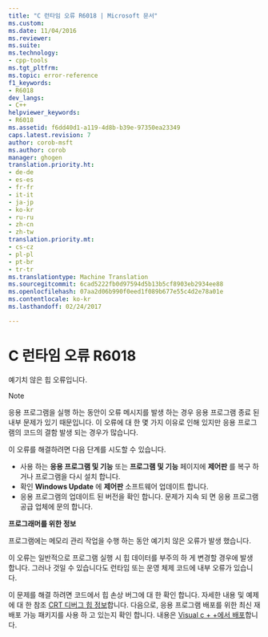 ```yaml
---
title: "C 런타임 오류 R6018 | Microsoft 문서"
ms.custom: 
ms.date: 11/04/2016
ms.reviewer: 
ms.suite: 
ms.technology:
- cpp-tools
ms.tgt_pltfrm: 
ms.topic: error-reference
f1_keywords:
- R6018
dev_langs:
- C++
helpviewer_keywords:
- R6018
ms.assetid: f6dd40d1-a119-4d8b-b39e-97350ea23349
caps.latest.revision: 7
author: corob-msft
ms.author: corob
manager: ghogen
translation.priority.ht:
- de-de
- es-es
- fr-fr
- it-it
- ja-jp
- ko-kr
- ru-ru
- zh-cn
- zh-tw
translation.priority.mt:
- cs-cz
- pl-pl
- pt-br
- tr-tr
ms.translationtype: Machine Translation
ms.sourcegitcommit: 6cad5222fb0d97594d5b13b5cf8903eb2934ee88
ms.openlocfilehash: 07aa2d06b990f0eed1f089b677e55c4d2e78a01e
ms.contentlocale: ko-kr
ms.lasthandoff: 02/24/2017

---
```

# <a name="c-runtime-error-r6018"></a>C 런타임 오류 R6018
예기치 않은 힙 오류입니다.  
  
> [!NOTE]
>  응용 프로그램을 실행 하는 동안이 오류 메시지를 발생 하는 경우 응용 프로그램 종료 된 내부 문제가 있기 때문입니다. 이 오류에 대 한 몇 가지 이유로 인해 있지만 응용 프로그램의 코드의 결함 발생 되는 경우가 많습니다.  
>   
>  이 오류를 해결하려면 다음 단계를 시도할 수 있습니다.  
>   
>  -   사용 하는 **응용 프로그램 및 기능** 또는 **프로그램 및 기능** 페이지에 **제어판** 를 복구 하거나 프로그램을 다시 설치 합니다.  
> -   확인 **Windows Update** 에 **제어판** 소프트웨어 업데이트 합니다.  
> -   응용 프로그램의 업데이트 된 버전을 확인 합니다. 문제가 지속 되 면 응용 프로그램 공급 업체에 문의 합니다.  
  
 **프로그래머를 위한 정보**  
  
 프로그램에는 메모리 관리 작업을 수행 하는 동안 예기치 않은 오류가 발생 했습니다.  
  
 이 오류는 일반적으로 프로그램 실행 시 힙 데이터를 부주의 하 게 변경할 경우에 발생 합니다. 그러나 것일 수 있습니다도 런타임 또는 운영 체제 코드에 내부 오류가 있습니다.  
  
 이 문제를 해결 하려면 코드에서 힙 손상 버그에 대 한 확인 합니다. 자세한 내용 및 예제에 대 한 참조 [CRT 디버그 힙 정보](/visualstudio/debugger/crt-debug-heap-details)합니다. 다음으로, 응용 프로그램 배포를 위한 최신 재배포 가능 패키지를 사용 하 고 있는지 확인 합니다. 내용은 [Visual c + +에서 배포](../../ide/deployment-in-visual-cpp.md)합니다.
